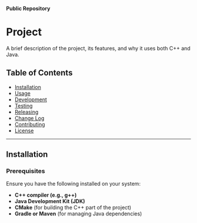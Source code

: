 **Public Repository**
# Project

A brief description of the project, its features, and why it uses both C++ and Java.

## Table of Contents

- [Installation](#installation)
- [Usage](#usage)
- [Development](#development)
- [Testing](#testing)
- [Releasing](#releasing)
- [Change Log](CHANGELOG.md)
- [Contributing](#contributing)
- [License](LICENSE.md)

---

## Installation

### Prerequisites

Ensure you have the following installed on your system:

- **C++ compiler (e.g., g++)**
- **Java Development Kit (JDK)**
- **CMake** (for building the C++ part of the project)
- **Gradle or Maven** (for managing Java dependencies)

